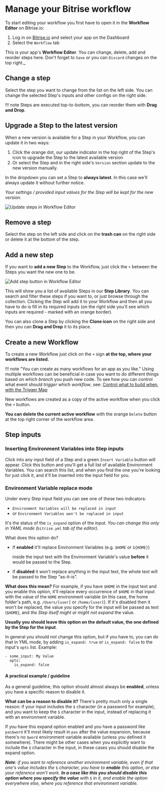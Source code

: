 # Manage your Bitrise workflow

To start editing your workflow you first have to open it in the **Workflow Editor** on Bitrise.io:

1. Log in on [Bitrise.io](https://www.bitrise.io/) and select your app on the Dashboard
2. Select the `Workflow` tab

This is your app's **Workflow Editor**. You can change, delete, add and reorder steps here. Don't forget to `Save` or you can `Discard` changes on the top right.\_

## Change a step

Select the step you want to change from the list on the left side. You can change the selected Step's inputs and other configs on the right side.

!!! note Steps are executed top-to-bottom, you can reorder them with **Drag and Drop**.

## Upgrade a Step to the latest version

When a new version is available for a Step in your Workflow, you can update it in two ways:

1. Click the orange dot, our update indicator in the top right of the Step's icon to upgrade the Step to the latest available version
2. Or select the Step and in the right side's `Version` section update to the new version manually.

In the dropdown you can set a Step to **always latest**. In this case we'll always update it without further notice.

_Your settings / provided input values for the Step will be kept for the new version._

![Update steps in Workflow Editor](https://github.com/OrganizationDummy/devcenter/tree/acf5f40e38b6dcf6fe62e839a4c04acb31fdebd2/img/getting-started/update-steps.png)

## Remove a step

Select the step on the left side and click on the **trash can** on the right side or delete it at the bottom of the step.

## Add a new step

If you want to **add a new Step** to the Workflow, just click the `+` between the Steps you want the new one to be.

![Add step button in Workflow Editor](https://github.com/OrganizationDummy/devcenter/tree/acf5f40e38b6dcf6fe62e839a4c04acb31fdebd2/img/getting-started/add-your-first-step.png)

This will show you a list of available Steps in our **Step Library**. You can search and filter these steps if you want to, or just browse through the collection. Clicking the Step will add it to your Workflow and then all you have to do is fill in its required inputs \(on the right side you'll see which inputs are required - marked with an orange border\).

You can also clone a Step by clicking the **Clone icon** on the right side and then you can **Drag and Drop** it to its place.

## Create a new Workflow

To create a new Workflow just click on the `+` sign **at the top, where your workflows are listed.**

!!! note "You can create as many workflows for an app as you like." Using multiple workflows can be beneficial in case you want to do different things based on which _branch_ you push new code. To see how you can control what event should _trigger_ which _workflow_, see: [Control what to build when, with the Trigger Map](https://github.com/OrganizationDummy/devcenter/tree/acf5f40e38b6dcf6fe62e839a4c04acb31fdebd2/webhooks/trigger-map/README.md)

New workflows are created as a copy of the active workflow when you click the `+` button.

**You can delete the current active workflow** with the orange `Delete` button at the top right corner of the workflow area.

## Step inputs

### Inserting Environment Variables into Step inputs

Click into any input field of a Step and a green `Insert Variable` button will appear. Click this button and you'll get a full list of available Environment Variables. You can search this list, and when you find the one you're looking for just click it, and it'll be inserted into the input field for you.

### Environment Variable replace mode

Under every Step input field you can see one of these two indicators:

* `Environment Variables will be replaced in input`
* or `Environment Variables won't be replaced in input`

It's the status of the `is_expand` option of the input. _You can change this only in YAML mode \(_`bitrise.yml` _tab of the editor\)._

What does this option do?

* If **enabled** it'll replace Environment Variables \(e.g. `$HOME` or `${HOME}`\)

  inside the input text with the Environment Variable's value **before** it would be passed to the Step.

* If **disabled** it won't replace anything in the input text, the whole text will be passed to the Step "as-it-is".

**What does this mean?** For example, if you have `$HOME` in the input text and you enable this option, it'll replace every occurrence of `$HOME` in that input with the value of the `HOME` environment variable \(in this case, the home folder's path, e.g. `/Users/[user]` or `/home/[user]`\). If it's disabled then it won't be replaced, the value you specify for the input will be passed as text \(`$HOME`\), and _the Step itself might or might not expand_ the value.

**Usually you should leave this option on the default value, the one defined by the Step for the input**.

In general you should _not_ change this option, but if you have to, you can do that in YML mode, by adding `is_expand: true` or `is_expand: false` to the input's `opts` list. Example:

```text
- some_input: My Value
  opts:
    is_expand: false
```

#### A practical example / guideline

As a general guideline, this option should almost always be **enabled**, unless you have a specific reason to disable it.

**What can be a reason to disable it?** There's pretty much only a single reason: if your input includes the `$` character \(in a password for example\), and you want to keep the `$` character in the input, instead of replacing it with an environment variable.

If you have this expand option enabled and you have a password like `pas$word` it'll most likely result in `pas` after the value expansion, because there's no `$word` environment variable available \(unless you defined it somewhere\). There might be other cases when you explicitly want to include the `$` character in the input, in these cases you should disable the expand option.

_**Note**: if you want to reference another environment variable, even if that one's value includes the_ `$` _character, you have to **enable** this option, or else your reference won't work. **In a case like this you should disable this option where you specify the value** with_ `$` _in it, and enable the option everywhere else, where you reference that environment variable._

